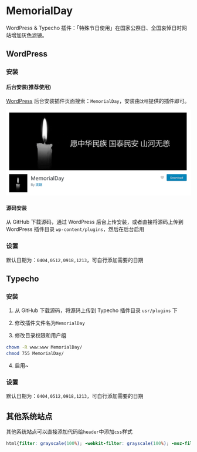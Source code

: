 # MemorialDay

WordPress & Typecho 插件：「特殊节日使用」在国家公祭日、全国哀悼日时网站增加灰色滤镜。

## WordPress

### 安装

#### 后台安装(推荐使用)

[WordPress](https://wordpress.org/plugins/memorialday/) 后台安装插件页面搜索：`MemorialDay`，安装由`沈唁`提供的插件即可。

<a href="https://wordpress.org/plugins/memorialday"><img src=".wordpress-org/wordpress-MemorialDay.png"></a>

#### 源码安装

从 GitHub 下载源码，通过 WordPress 后台上传安装，或者直接将源码上传到 WordPress 插件目录 `wp-content/plugins`，然后在后台启用

### 设置

默认日期为：`0404,0512,0918,1213`，可自行添加需要的日期

## Typecho

### 安装

1. 从 GitHub 下载源码，将源码上传到 Typecho 插件目录 `usr/plugins` 下

2. 修改插件文件名为`MemorialDay`

3. 修改目录权限和用户组

```bash
chown -R www:www MemorialDay/
chmod 755 MemorialDay/
```

4. 启用~

### 设置

默认日期为：`0404,0512,0918,1213`，可自行添加需要的日期

## 其他系统站点

其他系统站点可以直接添加代码给`header`中添加`css`样式

```css
html{filter: grayscale(100%); -webkit-filter: grayscale(100%); -moz-filter: grayscale(100%); -ms-filter: grayscale(100%); -o-filter: grayscale(100%); filter: url("data:image/svg+xml;utf8,#grayscale"); filter:progid:DXImageTransform.Microsoft.BasicImage(grayscale=1); -webkit-filter: grayscale(1);}
```
